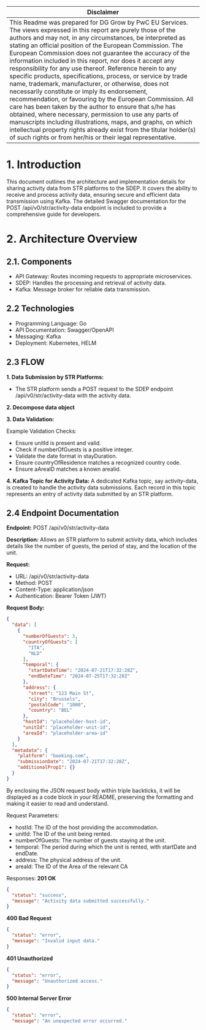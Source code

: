 | Disclaimer  |
|-----------|
| This Readme was prepared for DG Grow by PwC EU Services. The views expressed in this report are purely those of the authors and may not, in any circumstances, be interpreted as stating an official position of the European Commission. The European Commission does not guarantee the accuracy of the information included in this report, nor does it accept any responsibility for any use thereof. Reference herein to any specific products, specifications, process, or service by trade name, trademark, manufacturer, or otherwise, does not necessarily constitute or imply its endorsement, recommendation, or favouring by the European Commission. All care has been taken by the author to ensure that s/he has obtained, where necessary, permission to use any parts of manuscripts including illustrations, maps, and graphs, on which intellectual property rights already exist from the titular holder(s) of such rights or from her/his or their legal representative.|

# 1. Introduction  
This document outlines the architecture and implementation details for sharing activity data from STR platforms to the SDEP. It covers the ability to receive and process activity data, ensuring secure and efficient data transmission using Kafka. The detailed Swagger documentation for the POST /api/v0/str/activity-data endpoint is included to provide a comprehensive guide for developers.

# 2. Architecture Overview

## 2.1. Components
- API Gateway: Routes incoming requests to appropriate microservices.
- SDEP: Handles the processing and retrieval of activity data.
- Kafka: Message broker for reliable data transmission.


## 2.2 Technologies 

- Programming Language: Go
- API Documentation: Swagger/OpenAPI
- Messaging: Kafka
- Deployment: Kubernetes, HELM

## 2.3 FLOW
**1. Data Submission by STR Platforms:**
- The STR platform sends a POST request to the SDEP endpoint /api/v0/str/activity-data with the activity data.
  
**2. Decompose data object**
  
**3. Data Validation:**
  
Example Validation Checks:
- Ensure unitId is present and valid.
- Check if numberOfGuests is a positive integer.
- Validate the date format in stayDuration.
- Ensure countryOfResidence matches a recognized country code.
- Ensure aAreaID matches a known areaIid.
  
**4. Kafka Topic for Activity Data:**
A dedicated Kafka topic, say activity-data, is created to handle the activity data submissions.
Each record in this topic represents an entry of activity data submitted by an STR platform.

## 2.4 Endpoint Documentation 

**Endpoint:** POST /api/v0/str/activity-data

**Description:**  Allows an STR platform to submit activity data, which includes details like the number of guests, the period of stay, and the location of the unit.

**Request:**
- URL: /api/v0/str/activity-data
- Method: POST
- Content-Type: application/json
- Authentication: Bearer Token (JWT)
  
**Request Body:**

```json
{
  "data": [
    {
      "numberOfGuests": 3,
      "countryOfGuests": [
        "ITA",
        "NLD"
      ],
      "temporal": {
        "startDateTime": "2024-07-21T17:32:28Z",
        "endDateTime": "2024-07-25T17:32:28Z"
      },
      "address": {
        "street": "123 Main St",
        "city": "Brussels",
        "postalCode": "1000",
        "country": "BEL"
      },
      "hostId": "placeholder-host-id",
      "unitId": "placeholder-unit-id",
      "areaId": "placeholder-area-id"
    }
  ],
  "metadata": {
    "platform": "booking.com",
    "submissionDate": "2024-07-21T17:32:28Z",
    "additionalProp1": {}
  }
}
```

By enclosing the JSON request body within triple backticks, it will be displayed as a code block in your README, preserving the formatting and making it easier to read and understand.

Request Parameters:
- hostId: The ID of the host providing the accommodation.
- unitId: The ID of the unit being rented.
- numberOfGuests: The number of guests staying at the unit.
- temporal: The period during which the unit is rented, with startDate and endDate.
- address: The physical address of the unit.
- areaId: The ID of the Area of the relevant CA 

Responses:
**201 OK**
```json
{
  "status": "success",
  "message": "Activity data submitted successfully."
}
```
**400 Bad Request**
```json
{
  "status": "error",
  "message": "Invalid input data."
}
```
**401 Unauthorized**
```json
{
  "status": "error",
  "message": "Unauthorized access."
}
```
**500 Internal Server Error**
```json
{
  "status": "error",
  "message": "An unexpected error occurred."
```




